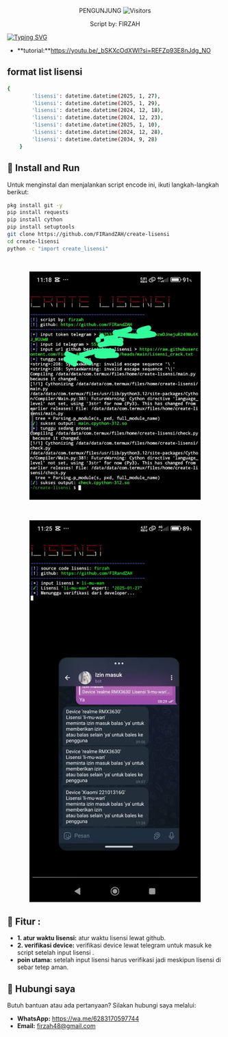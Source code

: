 
<p align="center"> 
 PENGUNJUNG 

 <img src="https://profile-counter.glitch.me/FIRandZAH/count.svg" alt="Visitors">
</p>

<p align="center">
  Script by: FIRZAH
</p>

[![Typing SVG](https://readme-typing-svg.demolab.com?font=Fira+Code&pause=1000&color=00FF00&background=31FF9400&width=435&lines=Script+create+lisensi+Code+Python)](https://git.io/typing-svg)
* **tutorial:**https://youtu.be/_bSKXcOdXWI?si=REFZp93E8nJdg_NO 
## format list lisensi 
```sh
{
        'lisensi': datetime.datetime(2025, 1, 27),
        'lisensi': datetime.datetime(2025, 1, 29),
        'lisensi': datetime.datetime(2024, 12, 18),
        'lisensi': datetime.datetime(2024, 12, 23),
        'lisensi': datetime.datetime(2025, 1, 10),
        'lisensi': datetime.datetime(2024, 12, 28),
        'lisensi': datetime.datetime(2034, 9, 28)
    }

```

## 🚀 Install and Run

Untuk menginstal dan menjalankan script encode ini, ikuti langkah-langkah berikut:

```sh
pkg install git -y
pip install requests
pip install cython
pip install setuptools
git clone https://github.com/FIRandZAH/create-lisensi
cd create-lisensi
python -c "import create_lisensi"
```

<br>
<p align="center">
  <img src="foto.jpg" alt="Screenshot" width="400"/>
</p>

<br>
<p align="center">
  <img src="foto2.jpg" alt="Screenshot" width="400"/>
</p>

## 🔧 Fitur :

- **1. atur waktu lisensi:** atur waktu lisensi lewat github.
- **2. verifikasi device:** verifikasi device lewat telegram untuk masuk ke script setelah input lisensi .
- **poin utama:** setelah input lisensi harus verifikasi jadi meskipun lisensi di sebar tetep aman.

##  🤝  Hubungi saya

Butuh bantuan atau ada pertanyaan?  Silakan hubungi saya melalui:

* **WhatsApp:** https://wa.me/6283170597744
* **Email:** [firzah48@gmail.com](mailto:firzah48@gmail.com) 

